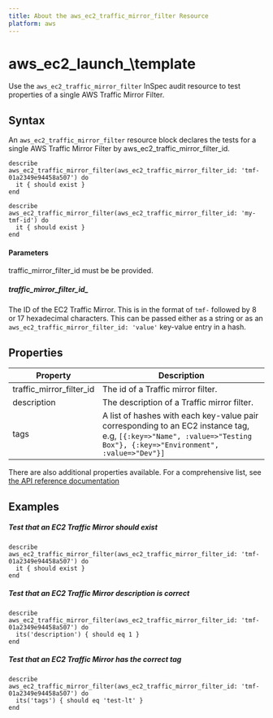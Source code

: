 ```yaml
---
title: About the aws_ec2_traffic_mirror_filter Resource
platform: aws
---
```


# aws\_ec2\_launch_\template

Use the `aws_ec2_traffic_mirror_filter` InSpec audit resource to test properties of a single AWS Traffic Mirror Filter.

## Syntax

An `aws_ec2_traffic_mirror_filter` resource block declares the tests for a single  AWS Traffic Mirror Filter by aws_ec2_traffic_mirror_filter_id.

    describe aws_ec2_traffic_mirror_filter(aws_ec2_traffic_mirror_filter_id: 'tmf-01a2349e94458a507') do
      it { should exist }
    end

    describe aws_ec2_traffic_mirror_filter(aws_ec2_traffic_mirror_filter_id: 'my-tmf-id') do
      it { should exist }
    end

#### Parameters

traffic_mirror_filter_id must be be provided.

##### traffic\_mirror\_filter\_id_

The ID of the EC2 Traffic Mirror. This is in the format of `tmf-` followed by 8 or 17 hexadecimal characters.
This can be passed either as a string or as an `aws_ec2_traffic_mirror_filter_id: 'value'` key-value entry in a hash.



## Properties

|Property                 | Description|
| ---                     | --- |
|traffic_mirror_filter_id     | The id of a Traffic mirror filter.|
|description                  | The description of a Traffic mirror filter.|
|tags                         | A list of hashes with each key-value pair corresponding to an EC2 instance tag, e.g, `[{:key=>"Name", :value=>"Testing Box"}, {:key=>"Environment", :value=>"Dev"}]`|

There are also additional properties available. For a comprehensive list, see [the API reference documentation](https://docs.aws.amazon.com/AWSEC2/latest/APIReference/API_Instance.html)

## Examples

##### Test that an EC2 Traffic Mirror should exist
    describe aws_ec2_traffic_mirror_filter(aws_ec2_traffic_mirror_filter_id: 'tmf-01a2349e94458a507') do
      it { should exist }
    end

##### Test that an EC2 Traffic Mirror description is correct
    describe aws_ec2_traffic_mirror_filter(aws_ec2_traffic_mirror_filter_id: 'tmf-01a2349e94458a507') do
      its('description') { should eq 1 }
    end

##### Test that an EC2 Traffic Mirror has the correct tag
    describe aws_ec2_traffic_mirror_filter(aws_ec2_traffic_mirror_filter_id: 'tmf-01a2349e94458a507') do
      its('tags') { should eq 'test-lt' }
    end

